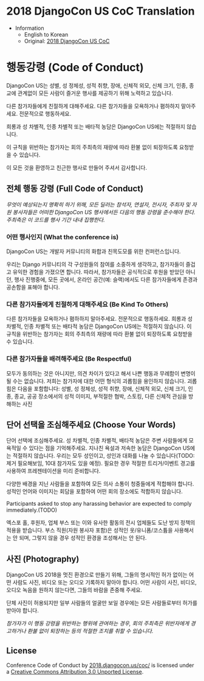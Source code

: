 # 2018 DjangoCon US CoC Translation

* Information
    * English to Korean
    * Original: <a href="https://2018.djangocon.us/coc/" target="_blank">2018 DjangoCon US CoC</a>

# 행동강령 (Code of Conduct)

DjangoCon US는 성별, 성 정체성, 성적 취향, 장애, 신체적 외모, 신체 크기, 인종, 종교에 관계없이 모든 사람이 즐거운 행사를 제공하기 위해 노력하고 있습니다.

다른 참가자들에게 친절하게 대해주세요. 다른 참가자들을 모욕하거나 폄하하지 말아주세요. 전문적으로 행동하세요.

희롱과 성 차별적, 인종 차별적 또는 배타적 농담은 DjangoCon US에는 적절하지 않습니다.

이 규칙을 위반하는 참가자는 회의 주최측의 재량에 따라 환불 없이 퇴장하도록 요청받을 수 있습니다.

이 모든 것을 환영하고 친근한 행사로 만들어 주셔서 감사합니다.

## 전체 행동 강령 (Full Code of Conduct)

_무엇이 예상되는지 명확히 하기 위해, 모든 딜러는 참석자, 연설자, 전시자, 주최자 및 자원 봉사자들은 어떠한 DjangoCon US 행사에서든 다음의 행동 강령을 준수해야 한다. 주최측은 이 코드를 행사 기간 내내 집행한다._

### 어떤 행사인지 (What the conference is)

DjangoCon US는 개발자 커뮤니티의 화합과 친목도모를 위한 컨퍼런스입니다.

우리는 Django 커뮤니티의 각 구성원들의 참여를 소중하게 생각하고, 참가자들이 즐겁고 유익한 경험을 가졌으면 합니다.
따라서, 참가자들은 공식적으로 후원을 받았던 아니던, 행사 진행중에, 모든 곳에서, 온라인 공간(예: 슬랙)에서도 다른 참가자들에게 존경과 공손함을 표해야 합니다.

### 다른 참가자들에게 친절하게 대해주세요 (Be Kind To Others)

다른 참가자들을 모욕하거나 폄하하지 말아주세요. 전문적으로 행동하세요.
희롱과 성 차별적, 인종 차별적 또는 배타적 농담은 DjangoCon US에는 적절하지 않습니다.
이 규칙을 위반하는 참가자는 회의 주최측의 재량에 따라 환불 없이 퇴장하도록 요청받을 수 있습니다.

### 다른 참가자들을 배려해주세요 (Be Respectful)

모두가 동의하는 것은 아니지만, 의견 차이가 있다고 해서 나쁜 행동과 무례함이 변명이 될 수는 없습니다.
저희는 참가자에 대한 어떤 형식의 괴롭힘을 용인하지 않습니다.
괴롭힘은 다음을 포함합니다: 성별, 성 정체성, 성적 취향, 장애, 신체적 외모, 신체 크기, 인종, 종교, 공공 장소에서의 성적 이미지, 부적절한 협박, 스토킹, 다른 신체적 관심을 방해하는 사진

## 단어 선택을 조심해주세요 (Choose Your Words)

단어 선택에 조심해주세요. 성 차별적, 인종 차별적, 배타적 농담은 주변 사람들에게 모욕적일 수 있다는 점을 기억해주세요.
지나친 욕설과 저속한 농담은 DjangoCon US에는 적절하지 않습니다.
우리는 모두 성인이고, 성인과 대화를 나눌 수 있습니다(TODO: 제거 필요해보임, 10대 참가자도 있을 예정).
필요한 경우 적절한 트리거/이벤트 경고를 사용하여 프레젠테이션을 미리 준비합니다.

다양한 배경을 지닌 사람들을 포함하여 모든 의사 소통이 청중들에게 적합해야 합니다. 성적인 언어와 이미지는 회담을 포함하여 어떤 회의 장소에도 적합하지 않습니다.

Participants asked to stop any harassing behavior are expected to comply
immediately.(TODO)

엑스포 홀, 후원자, 업체 부스 또는 이와 유사한 활동의 전시 업체들도 도난 방지 정책의 적용을 받습니다. 부스 직원(자원 봉사자 포함)은 성적인 옷/유니폼/코스튬을 사용해서는 안 되며, 그렇지 않을 경우 성적인 환경을 조성해서는 안 된다.

## 사진 (Photography)

DjangoCon US 2018을 멋진 환경으로 만들기 위해, 그들의 명시적인 허가 없이는 어떤 사람도 사진, 비디오 또는 오디오 기록하지 말아야 합니다. 어떤 사람이 사진, 비디오, 오디오 녹음을 원하지 않는다면, 그들의 바람을 존중해 주세요.

단체 사진이 허용되지만 일부 사람들의 얼굴만 보일 경우에는 모든 사람들로부터 허가를 받아야 합니다.

_참가자가 이 행동 강령을 위반하는 행위에 관여하는 경우, 회의 주최측은 위반자에게 경고하거나 환불 없이 퇴장하는 등의 적절한 조치를 취할 수 있습니다._

## License

Conference Code of Conduct by
[2018.djangocon.us/coc/](https://2018.djangocon.us/coc/) is licensed under a
[Creative Commons Attribution 3.0 Unported License](http://creativecommons.org/licenses/by/3.0/).
